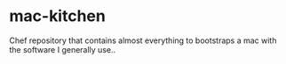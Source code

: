 mac-kitchen
===========

Chef repository that contains almost everything to bootstraps a mac with the software I generally use..